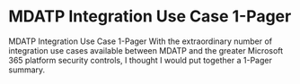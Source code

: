 # MDATP Integration Use Case 1-Pager
MDATP Integration Use Case 1-Pager
With the extraordinary number of integration use cases available between MDATP and the greater Microsoft 365 platform security controls, I thought I would put together a 1-Pager summary.
